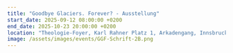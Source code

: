 ```yaml
---
title: "Goodbye Glaciers. Forever? - Ausstellung"
start_date: 2025-09-12 08:00:00 +0200
end_date: 2025-10-23 20:00:00 +0200
location: "Theologie-Foyer, Karl Rahner Platz 1, Arkadengang, Innsbruck"
image: /assets/images/events/GGF-Schrift-2B.png
---
```

